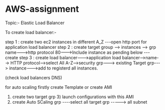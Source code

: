 # AWS-assignment
Topic:-  Elastic Load Balancer

To create load balancer:- 

step 1 : create two ec2 instances in different A_Z ---open http port for application load balancer
step 2 : create target group --> instances --> grp name--->http protocol 80--->Include instance as pending below ---create
step 3 : create load balancer--->application load balancer-->name--> HTTP protocol-->select All A-Z-->security grp---> existing Target grp---> instance--->add to registerd all instances.

(check load balancers DNS)

for auto scaling 
firstly create Template or create AMI
1) create two target grp  3) launch configurations with this AMI
4) create Auto SCaling grp ----select all target grp -----> all subnet 
